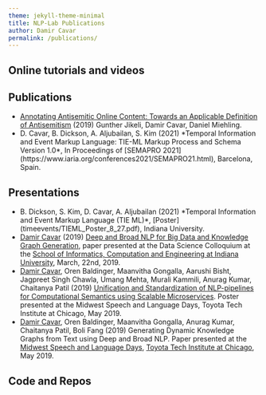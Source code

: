 ```yaml
---
theme: jekyll-theme-minimal
title: NLP-Lab Publications
author: Damir Cavar
permalink: /publications/
---
```


## Online tutorials and videos



## Publications

<ul>
<li><a href="https://arxiv.org/ftp/arxiv/papers/1910/1910.01214.pdf">Annotating Antisemitic Online Content: Towards an  Applicable Definition of Antisemitism</a> (2019) Gunther Jikeli, Damir Cavar, Daniel Miehling.
</li>
<li>D. Cavar, B. Dickson, A. Aljubailan, S. Kim (2021) *Temporal Information and Event Markup Language: TIE-ML Markup Process and Schema Version 1.0*, In Proceedings of [SEMAPRO 2021](https://www.iaria.org/conferences2021/SEMAPRO21.html), Barcelona, Spain.
</li>
</ul>


## Presentations

<ul>
<li>B. Dickson, S. Kim, D. Cavar, A. Aljubailan (2021) *Temporal Information and Event Markup Language (TIE
ML)*, [Poster](timeevents/TIEML_Poster_8_27.pdf), Indiana University.</li>
<li><a href="http://damir.cavar.me/">Damir Cavar</a> (2019) <a href="/pubs/Deep_and_Broad_NLP_for_Big_Data_and_Knowledge_Graph_Generation.pdf">Deep and Broad NLP for Big Data and Knowledge Graph Generation</a>, paper presented at the Data Science Colloquium at the <a href="https://sice.indiana.edu/">School of Informatics, Computation and Engineering at Indiana University</a>, March, 22nd, 2019.</li>

<li><a href="http://damir.cavar.me/">Damir Cavar</a>, Oren Baldinger, Maanvitha Gongalla, Aarushi Bisht, Jagpreet Singh Chawla, Umang Mehta, Murali Kammili, Anurag Kumar, Chaitanya Patil (2019) <a href="/pubs/TTI_Chicago_Poster_2019.pdf">Unification and Standardization of NLP-pipelines for Computational Semantics using Scalable Microservices</a>. Poster presented at the Midwest Speech and Language Days, Toyota Tech Institute at Chicago, May 2019.</li>

<li><a href="http://damir.cavar.me/">Damir Cavar</a>, Oren Baldinger, Maanvitha Gongalla,  Anurag Kumar, Chaitanya Patil, Boli Fang (2019) Generating Dynamic Knowledge Graphs from Text using Deep and Broad NLP. Paper presented at the <a href="https://ttic.uchicago.edu/~kgimpel/MSLD2019.html">Midwest Speech and Language Days</a>, <a href="https://www.ttic.edu/">Toyota Tech Institute at Chicago</a>, May 2019.</li>
</ul>


## Code and Repos

